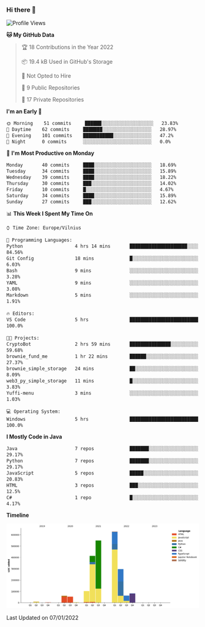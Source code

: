 ### Hi there 👋

<!--START_SECTION:waka-->
![Profile Views](http://img.shields.io/badge/Profile%20Views-0-blue)

**🐱 My GitHub Data** 

> 🏆 18 Contributions in the Year 2022
 > 
> 📦 19.4 kB Used in GitHub's Storage 
 > 
> 🚫 Not Opted to Hire
 > 
> 📜 9 Public Repositories 
 > 
> 🔑 17 Private Repositories  
 > 
**I'm an Early 🐤** 

```text
🌞 Morning    51 commits     ██████░░░░░░░░░░░░░░░░░░░   23.83% 
🌆 Daytime    62 commits     ███████░░░░░░░░░░░░░░░░░░   28.97% 
🌃 Evening    101 commits    ███████████░░░░░░░░░░░░░░   47.2% 
🌙 Night      0 commits      ░░░░░░░░░░░░░░░░░░░░░░░░░   0.0%

```
📅 **I'm Most Productive on Monday** 

```text
Monday       40 commits     ████░░░░░░░░░░░░░░░░░░░░░   18.69% 
Tuesday      34 commits     ████░░░░░░░░░░░░░░░░░░░░░   15.89% 
Wednesday    39 commits     ████░░░░░░░░░░░░░░░░░░░░░   18.22% 
Thursday     30 commits     ███░░░░░░░░░░░░░░░░░░░░░░   14.02% 
Friday       10 commits     █░░░░░░░░░░░░░░░░░░░░░░░░   4.67% 
Saturday     34 commits     ████░░░░░░░░░░░░░░░░░░░░░   15.89% 
Sunday       27 commits     ███░░░░░░░░░░░░░░░░░░░░░░   12.62%

```


📊 **This Week I Spent My Time On** 

```text
⌚︎ Time Zone: Europe/Vilnius

💬 Programming Languages: 
Python                   4 hrs 14 mins       █████████████████████░░░░   84.56% 
Git Config               18 mins             █░░░░░░░░░░░░░░░░░░░░░░░░   6.03% 
Bash                     9 mins              ░░░░░░░░░░░░░░░░░░░░░░░░░   3.28% 
YAML                     9 mins              ░░░░░░░░░░░░░░░░░░░░░░░░░   3.08% 
Markdown                 5 mins              ░░░░░░░░░░░░░░░░░░░░░░░░░   1.91%

🔥 Editors: 
VS Code                  5 hrs               █████████████████████████   100.0%

🐱‍💻 Projects: 
CryptoBot                2 hrs 59 mins       ███████████████░░░░░░░░░░   59.68% 
brownie_fund_me          1 hr 22 mins        ██████░░░░░░░░░░░░░░░░░░░   27.37% 
brownie_simple_storage   24 mins             ██░░░░░░░░░░░░░░░░░░░░░░░   8.09% 
web3_py_simple_storage   11 mins             █░░░░░░░░░░░░░░░░░░░░░░░░   3.83% 
Yuffi-menu               3 mins              ░░░░░░░░░░░░░░░░░░░░░░░░░   1.03%

💻 Operating System: 
Windows                  5 hrs               █████████████████████████   100.0%

```

**I Mostly Code in Java** 

```text
Java                     7 repos             ███████░░░░░░░░░░░░░░░░░░   29.17% 
Python                   7 repos             ███████░░░░░░░░░░░░░░░░░░   29.17% 
JavaScript               5 repos             █████░░░░░░░░░░░░░░░░░░░░   20.83% 
HTML                     3 repos             ███░░░░░░░░░░░░░░░░░░░░░░   12.5% 
C#                       1 repo              █░░░░░░░░░░░░░░░░░░░░░░░░   4.17%

```


**Timeline**

![Chart not found](https://raw.githubusercontent.com/BenasVolkovas/BenasVolkovas/main/charts/bar_graph.png) 


 Last Updated on 07/01/2022
<!--END_SECTION:waka-->
